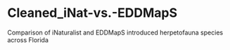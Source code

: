 # Cleaned_iNat-vs.-EDDMapS
Comparison of iNaturalist and EDDMapS introduced herpetofauna species across Florida
